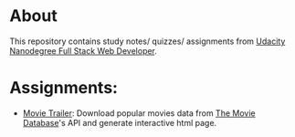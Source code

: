 # About

This repository contains study notes/ quizzes/ assignments from [Udacity Nanodegree Full Stack Web Developer](https://www.udacity.com/course/full-stack-web-developer-nanodegree--nd004).

# Assignments:
* [Movie Trailer](https://github.com/woo-chia-wei/udacity-full-stack-web-dev/tree/master/01-movie-trailer): Download popular movies data from [The Movie Database](https://www.themoviedb.org/en)'s API and generate interactive html page.
